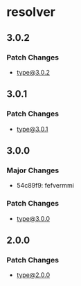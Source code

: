 # resolver

## 3.0.2

### Patch Changes

- type@3.0.2

## 3.0.1

### Patch Changes

- type@3.0.1

## 3.0.0

### Major Changes

- 54c89f9: fefvermmi

### Patch Changes

- type@3.0.0

## 2.0.0

### Patch Changes

- type@2.0.0
